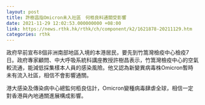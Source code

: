 ```yaml
---
layout: post
title: 許樹昌指Omicron未入社區　何栢良料通關受影響
date: 2021-11-29 12:02:53.000000000 +08:00
link: https://news.rthk.hk/rthk/ch/component/k2/1621878-20211129.htm
categories: rthk
---
```


政府早前宣布8個非洲南部地區入境的本港居民，要先到竹篙灣檢疫中心檢疫7日。政府專家顧問、中大呼吸系統科講座教授許樹昌表示，竹篙灣檢疫中心的空氣較流通，能減低採集樣本人員的感染風險。他又認為新變異病毒株Omicron暫時未有流入社區，相信不會影響通關。

港大感染及傳染病中心總監何栢良估計，Omicron變種病毒肆虐全球，相信一定對香港與內地通關進展構成影響。
